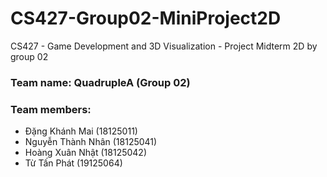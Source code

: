 # CS427-Group02-MiniProject2D
CS427 - Game Development and 3D Visualization - Project Midterm 2D by group 02

### Team name: QuadrupleA (Group 02)

### Team members:
* Đặng Khánh Mai (18125011)
* Nguyễn Thành Nhân (18125041)
* Hoàng Xuân Nhật (18125042)
* Từ Tấn Phát (19125064)
